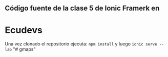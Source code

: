 ## Código fuente de la clase 5 de Ionic Framerk en
# Ecudevs

Una vez clonado el repositorio ejecuta:
`npm install` y luego `ionic serve --lab`
"# gmaps" 
